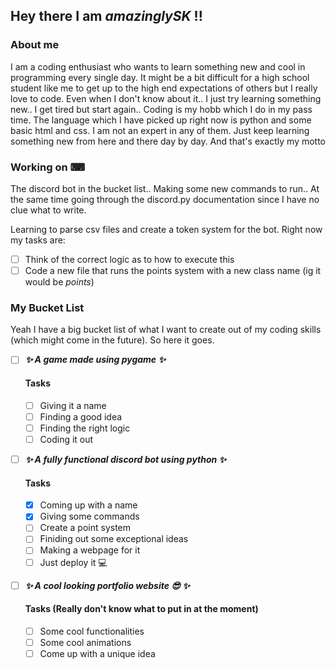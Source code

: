 ## Hey there I am _amazinglySK_ !!

### About me

I am a coding enthusiast who wants to learn something new and cool in programming every single day. It might be a bit difficult for a high school student like me to get up to the high end expectations of others but I really love to code. Even when I don't know about it.. I just try learning something new.. I get tired but start again.. Coding is my hobb which I do in my pass time. The language which I have picked up right now is python and some basic html and css. I am not an expert in any of them. Just keep learning something new from here and there day by day. And that's exactly my motto

### Working on ⌨

The discord bot in the bucket list.. Making some new commands to run.. At the same time going through the discord.py documentation since I have no clue what to write.

Learning to parse csv files and create a token system for the bot.
Right now my tasks are:

- [ ] Think of the correct logic as to how to execute this
- [ ] Code a new file that runs the points system with a new class name (ig it would be _points_)

### My Bucket List

Yeah I have a big bucket list of what I want to create out of my coding skills (which might come in the future). So here it goes.

- [ ] **_✨ A game made using pygame ✨_**

  #### Tasks

  - [ ] Giving it a name
  - [ ] Finding a good idea
  - [ ] Finding the right logic
  - [ ] Coding it out

- [ ] **_✨ A fully functional discord bot using python ✨_**

  #### Tasks

  - [x] Coming up with a name
  - [x] Giving some commands
  - [ ] Create a point system
  - [ ] Finiding out some exceptional ideas
  - [ ] Making a webpage for it
  - [ ] Just deploy it 💻

- [ ] **_✨ A cool looking portfolio website 😎 ✨_**

  #### Tasks (Really don't know what to put in at the moment)

  - [ ] Some cool functionalities
  - [ ] Some cool animations
  - [ ] Come up with a unique idea
